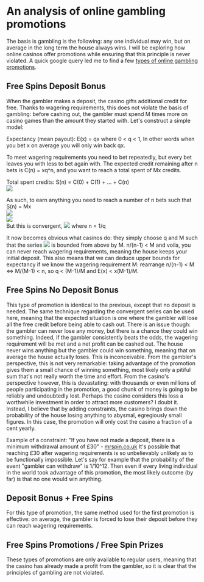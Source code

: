 # An analysis of online gambling promotions

The basis is gambling is the following: any one individual may win, but on average in the long term the house always wins. I will be exploring how online casinos offer promotions while ensuring that this principle is never violated. A quick google query led me to find a few [types of online gambling promotions](https://www.vegasslotsonline.com/free-spins/).

## Free Spins Deposit Bonus
When the gambler makes a deposit, the casino gifts additional credit for free. Thanks to wagering requirements, this does not violate the basis of gambling: before cashing out, the gambler must spend M times more on casino games than the amount they started with. Let's construct a simple model:

Expectancy (mean payout): E(x) = qx where 0 < q < 1, In other words when you bet x on average you will only win back qx.

To meet wagering requirements you need to bet repeatedly, but every bet leaves you with less to bet again with. The expected credit remaining after n bets is
C(n) = xq^n, and you want to reach a total spent of Mx credits.

Total spent credits: S(n) = C(0) + C(1) + ... + C(n)<br>
<img src="https://render.githubusercontent.com/render/math?math=$S(n) = x\sum_{i=0}^{\infty} q^{i}$">

As such, to earn anything you need to reach a number of n bets such that
S(n) = Mx <br>
<img src="https://render.githubusercontent.com/render/math?math=$\Leftrightarrow x\sum_{i=0}^{\infty} q^{i} = Mx$"> <br>
<img src="https://render.githubusercontent.com/render/math?math=$\Leftrightarrow \sum_{i=0}^{\infty} q^{i} = M$"> <br>
But this is convergent, <img src="https://render.githubusercontent.com/render/math?math=\lim_{i\to\infty} \sum_{i=0}^{\infty} q^{i} = n/(n-1)"> where n = 1/q

It now becomes obvious what casinos do: they simply choose q and M such that the series <img src="https://render.githubusercontent.com/render/math?math=\sum_{i=0}^{\infty} q^{i}"> is bounded from above by M.
n/(n-1) < M and voila, you can never reach wagering requirements, meaning the house keeps your initial deposit. This also means that we can deduce upper bounds for expectancy if we know the wagering requirement M: rearrange n/(n-1) < M <=> M/(M-1) < n,  so q < (M-1)/M and E(x) < x(M-1)/M.

## Free Spins No Deposit Bonus
This type of promotion is identical to the previous, except that no deposit is needed. The same technique regarding the convergent series can be used here, meaning that the expected situation is one where the gambler will lose all the free credit before being able to cash out. There is an issue though: the gambler can never lose any money, but there is a chance they could win something. Indeed, if the gambler consistently beats the odds, the wagering requirement will be met and a net profit can be cashed out. The house never wins anything but the gambler could win something, meaning that on average the house actually loses. This is inconceivable. From the gambler's perspective, this is not very remarkable: taking advantage of the promotion gives them a small chance of winning something, most likely only a pitiful sum that's not really worth the time and effort. From the casino's perspective however, this is devastating: with thousands or even millions of people participating in the promotion, a good chunk of money is going to be reliably and undoubtedly lost. Perhaps the casino considers this loss a worthwhile investment in order to attract more customers? I doubt it. Instead, I believe that by adding constraints, the casino brings down the probability of the house losing anything to abysmal, egregiously small figures. In this case, the promotion will only cost the casino a fraction of a cent yearly.

Example of a constraint:
"If you have not made a deposit, there is a minimum withdrawal amount of £30" - [mrspin.co.uk](https://www.mrspin.co.uk/our-terms/terms-and-conditions/)
It's possible that reaching £30 after wagering requirements is so unbelievably unlikely as to be functionally impossible. Let's say for example that the probability of the event "gambler can withdraw" is 1/10^12. Then even if every living individual in the world took advantage of this promotion, the most likely outcome (by far) is that no one would win anything.

## Deposit Bonus + Free Spins
For this type of promotion, the same method used for the first promotion is effective: on average, the gambler is forced to lose their deposit before they can reach wagering requirements.

## Free Spins Promotions / Free Spin Prizes
These types of promotions are only available to regular users, meaning that the casino has already made a profit from the gambler, so it is clear that the principles of gambling are not violated.

